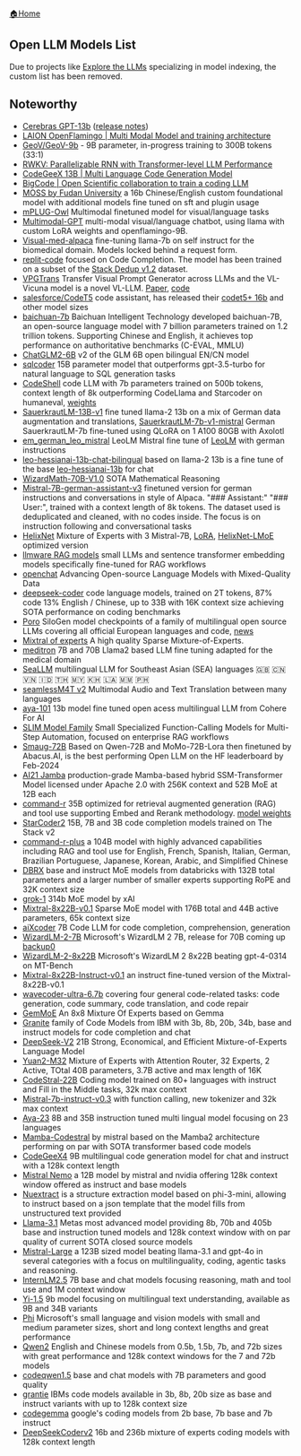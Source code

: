 [🏠Home](README.md)

## Open LLM Models List

Due to projects like [Explore the LLMs](https://llm.extractum.io/) specializing in model indexing, the custom list has been removed.


## Noteworthy

- [Cerebras GPT-13b](https://huggingface.co/cerebras) ([release notes](https://www.cerebras.net/blog/cerebras-gpt-a-family-of-open-compute-efficient-large-language-models/))
- [LAION OpenFlamingo | Multi Modal Model and training architecture](https://github.com/mlfoundations/open_flamingo)
- [GeoV/GeoV-9b](https://huggingface.co/GeoV/GeoV-9b) - 9B parameter, in-progress training to 300B tokens (33:1)
- [RWKV: Parallelizable RNN with Transformer-level LLM Performance](https://github.com/BlinkDL/RWKV-LM)
- [CodeGeeX 13B | Multi Language Code Generation Model](https://huggingface.co/spaces/THUDM/CodeGeeX)
- [BigCode | Open Scientific collaboration to train a coding LLM](https://huggingface.co/bigcode)
- [MOSS by Fudan University](https://github.com/OpenLMLab/MOSS) a 16b Chinese/English custom foundational model with additional models fine tuned on sft and plugin usage
- [mPLUG-Owl](https://github.com/X-PLUG/mPLUG-Owl) Multimodal finetuned model for visual/language tasks
- [Multimodal-GPT](https://github.com/open-mmlab/Multimodal-GPT) multi-modal visual/language chatbot, using llama with custom LoRA weights and openflamingo-9B.
- [Visual-med-alpaca](https://github.com/cambridgeltl/visual-med-alpaca) fine-tuning llama-7b on self instruct for the biomedical domain. Models locked behind a request form.
- [replit-code](https://huggingface.co/replit/) focused on Code Completion. The model has been trained on a subset of the [Stack Dedup v1.2](https://arxiv.org/abs/2211.15533) dataset.
- [VPGTrans](https://vpgtrans.github.io/) Transfer Visual Prompt Generator across LLMs and the VL-Vicuna model is a novel VL-LLM. [Paper](https://arxiv.org/abs/2305.01278), [code](https://github.com/VPGTrans/VPGTrans)
- [salesforce/CodeT5](https://github.com/salesforce/codet5) code assistant, has released their [codet5+ 16b](https://huggingface.co/Salesforce/codet5p-16b) and other model sizes
- [baichuan-7b](https://github.com/baichuan-inc/baichuan-7B) Baichuan Intelligent Technology developed baichuan-7B, an open-source language model with 7 billion parameters trained on 1.2 trillion tokens. Supporting Chinese and English, it achieves top performance on authoritative benchmarks (C-EVAL, MMLU)
- [ChatGLM2-6B](https://github.com/THUDM/ChatGLM2-6B) v2 of the GLM 6B open bilingual EN/CN model
- [sqlcoder](https://github.com/defog-ai/sqlcoder) 15B parameter model that outperforms gpt-3.5-turbo for natural language to SQL generation tasks
- [CodeShell](https://github.com/WisdomShell/codeshell/blob/main/README_EN.md) code LLM with 7b parameters trained on 500b tokens, context length of 8k outperforming CodeLlama and Starcoder on humaneval, [weights](https://huggingface.co/WisdomShell/CodeShell)
- [SauerkrautLM-13B-v1](https://huggingface.co/VAGOsolutions/SauerkrautLM-13b-v1) fine tuned llama-2 13b on a mix of German data augmentation and translations, [SauerkrautLM-7b-v1-mistral](https://huggingface.co/VAGOsolutions/SauerkrautLM-7b-v1-mistral) German SauerkrautLM-7b fine-tuned using QLoRA on 1 A100 80GB with Axolotl
- [em_german_leo_mistral](https://huggingface.co/jphme/em_german_leo_mistral) LeoLM Mistral fine tune of [LeoLM](https://huggingface.co/LeoLM/leo-hessianai-13b) with german instructions
- [leo-hessianai-13b-chat-bilingual](https://huggingface.co/LeoLM/leo-hessianai-13b-chat-bilingual) based on llama-2 13b is a fine tune of the base [leo-hessianai-13b](https://huggingface.co/LeoLM/leo-hessianai-13b) for chat
- [WizardMath-70B-V1.0](https://huggingface.co/WizardLM/WizardMath-70B-V1.0) SOTA Mathematical Reasoning
- [Mistral-7B-german-assistant-v3](https://huggingface.co/flozi00/Mistral-7B-german-assistant-v3) finetuned version for german instructions and conversations in style of Alpaca. "### Assistant:" "### User:", trained with a context length of 8k tokens. The dataset used is deduplicated and cleaned, with no codes inside. The focus is on instruction following and conversational tasks
- [HelixNet](https://huggingface.co/migtissera/HelixNet) Mixture of Experts with 3 Mistral-7B, [LoRA](https://huggingface.co/rhysjones/HelixNet-LMoE-Actor), [HelixNet-LMoE](https://huggingface.co/rhysjones/HelixNet-LMoE-6.0bpw-h6-exl2) optimized version
- [llmware RAG models](https://huggingface.co/llmware) small LLMs and sentence transformer embedding models specifically fine-tuned for RAG workflows
- [openchat](https://github.com/imoneoi/openchat) Advancing Open-source Language Models with Mixed-Quality Data
- [deepseek-coder](https://github.com/deepseek-ai/DeepSeek-Coder) code language models, trained on 2T tokens, 87% code 13% English / Chinese, up to 33B with 16K context size achieving SOTA performance on coding benchmarks
- [Poro](https://huggingface.co/LumiOpen/Poro-34B) SiloGen model checkpoints of a family of multilingual open source LLMs covering all official European languages and code, [news](https://joinup.ec.europa.eu/collection/open-source-observatory-osor/news/new-open-source-ai-model-poro-challenges-french-mistral)
- [Mixtral of experts](https://mistral.ai/news/mixtral-of-experts/) A high quality Sparse Mixture-of-Experts.
- [meditron](https://github.com/epfLLM/meditron) 7B and 70B Llama2 based LLM fine tuning adapted for the medical domain
- [SeaLLM](https://huggingface.co/SeaLLMs/SeaLLM-7B-v2) multilingual LLM for Southeast Asian (SEA) languages 🇬🇧 🇨🇳 🇻🇳 🇮🇩 🇹🇭 🇲🇾 🇰🇭 🇱🇦 🇲🇲 🇵🇭
- [seamlessM4T v2](https://huggingface.co/docs/transformers/en/model_doc/seamless_m4t_v2) Multimodal Audio and Text Translation between many languages
- [aya-101](https://huggingface.co/CohereForAI/aya-101) 13b model fine tuned open acess multilingual LLM from Cohere For AI
- [SLIM Model Family](https://huggingface.co/llmware) Small Specialized Function-Calling Models for Multi-Step Automation, focused on enterprise RAG workflows
- [Smaug-72B](https://huggingface.co/abacusai/Smaug-72B-v0.1) Based on Qwen-72B and MoMo-72B-Lora then finetuned by Abacus.AI, is the best performing Open LLM on the HF leaderboard by Feb-2024
- [AI21 Jamba](https://huggingface.co/ai21labs/Jamba-v0.1) production-grade Mamba-based hybrid SSM-Transformer Model licensed under Apache 2.0 with 256K context and 52B MoE at 12B each
- [command-r](https://www.maginative.com/article/cohere-launches-command-r-scalable-ai-model-for-enterprise-rag-and-tool-use/) 35B optimized for retrieval augmented generation (RAG) and tool use supporting Embed and Rerank methodology. [model weights](https://huggingface.co/CohereForAI/c4ai-command-r-v01)
- [StarCoder2](https://huggingface.co/bigcode/starcoder2-15b) 15B, 7B and 3B code completion models trained on The Stack v2
- [command-r-plus](https://huggingface.co/CohereForAI/c4ai-command-r-plus) a 104B model with highly advanced capabilities including RAG and tool use for English, French, Spanish, Italian, German, Brazilian Portuguese, Japanese, Korean, Arabic, and Simplified Chinese
- [DBRX](https://huggingface.co/databricks/dbrx-base) base and instruct MoE models from databricks with 132B total parameters and a larger number of smaller experts supporting RoPE and 32K context size
- [grok-1](https://huggingface.co/xai-org/grok-1) 314b MoE model by xAI
- [Mixtral-8x22B-v0.1](https://huggingface.co/v2ray/Mixtral-8x22B-v0.1) Sparse MoE model with 176B total and 44B active parameters, 65k context size
- [aiXcoder](https://huggingface.co/aiXcoder/aixcoder-7b-base) 7B Code LLM for code completion, comprehension, generation
- [WizardLM-2-7B](https://huggingface.co/microsoft/WizardLM-2-7B) Microsoft's WizardLM 2 7B, release for 70B coming up [backup0](https://huggingface.co/lucyknada/microsoft_WizardLM-2-7B)
- [WizardLM-2-8x22B](https://huggingface.co/alpindale/WizardLM-2-8x22B) Microsoft's WizardLM 2 8x22B beating gpt-4-0314 on MT-Bench
- [Mixtral-8x22B-Instruct-v0.1](https://huggingface.co/mistralai/Mixtral-8x22B-Instruct-v0.1) an instruct fine-tuned version of the Mixtral-8x22B-v0.1
- [wavecoder-ultra-6.7b](https://huggingface.co/microsoft/wavecoder-ultra-6.7b) covering four general code-related tasks: code generation, code summary, code translation, and code repair
- [GemMoE](https://huggingface.co/Crystalcareai/GemMoE-Base-Random) An 8x8 Mixture Of Experts based on Gemma
- [Granite](https://huggingface.co/ibm-granite) family of Code Models from IBM with 3b, 8b, 20b, 34b, base and instruct models for code completion and chat
- [DeepSeek-V2](https://github.com/deepseek-ai/DeepSeek-V2#2-model-downloads) 21B Strong, Economical, and Efficient Mixture-of-Experts Language Model
- [Yuan2-M32](https://huggingface.co/IEITYuan/Yuan2-M32-hf) Mixture of Experts with Attention Router, 32 Experts, 2 Active, TOtal 40B parameters, 3.7B active and max length of 16K
- [CodeStral-22B](https://huggingface.co/mistralai/Codestral-22B-v0.1) Coding model trained on 80+ languages with instruct and Fill in the Middle tasks, 32k max context
- [Mistral-7b-instruct-v0.3](https://huggingface.co/mistralai/Mistral-7B-Instruct-v0.3) with function calling, new tokenizer and 32k max context
- [Aya-23](https://huggingface.co/CohereForAI/aya-23-35B) 8B and 35B instruction tuned multi lingual model focusing on 23 languages
- [Mamba-Codestral](https://huggingface.co/mistralai/Mamba-Codestral-7B-v0.1) by mistral based on the Mamba2 architecture performing on par with SOTA transformer based code models
- [CodeGeeX4](https://huggingface.co/THUDM/codegeex4-all-9b) 9B multilingual code generation model for chat and instruct with a 128k context length
- [Mistral Nemo](https://huggingface.co/mistralai/Mistral-Nemo-Instruct-2407) a 12B model by mistral and nvidia offering 128k context window offered as instruct and base models
- [Nuextract](https://huggingface.co/numind/NuExtract) is a structure extraction model based on phi-3-mini, allowing to instruct based on a json template that the model fills from unstructured text provided
- [Llama-3.1](https://ai.meta.com/blog/meta-llama-3-1/) Metas most advanced model providing 8b, 70b and 405b base and instruction tuned models and 128k context window with on par quality of current SOTA closed source models
- [Mistral-Large](https://huggingface.co/mistralai/Mistral-Large-Instruct-2407) a 123B sized model beating llama-3.1 and gpt-4o in several categories with a focus on multilinguality, coding, agentic tasks and reasoning.
- [InternLM2.5](https://huggingface.co/internlm/internlm2_5-7b-chat) 7B base and chat models focusing reasoning, math and tool use and 1M context window
- [Yi-1.5]([https://huggingface.co/01-ai/Yi-9B](https://huggingface.co/01-ai/Yi-1.5-34B-Chat)) 9b model focusing on multilingual text understanding, available as 9B and 34B variants
- [Phi](https://huggingface.co/collections/microsoft/phi-3-6626e15e9585a200d2d761e3) Microsoft's small language and vision models with small and medium parameter sizes, short and long context lengths and great performance
- [Qwen2](https://huggingface.co/collections/Qwen/qwen2-6659360b33528ced941e557f) English and Chinese models from 0.5b, 1.5b, 7b, and 72b sizes with great performance and 128k context windows for the 7 and 72b models
- [codeqwen1.5](https://huggingface.co/Qwen/CodeQwen1.5-7B) base and chat models with 7B parameters and good quality
- [grantie](https://huggingface.co/collections/ibm-granite/granite-code-models-6624c5cec322e4c148c8b330) IBMs code models available in 3b, 8b, 20b size as base and instruct variants with up to 128k context size
- [codegemma](https://huggingface.co/google/codegemma-7b) google's coding models from 2b base, 7b base and 7b instruct
- [DeepSeekCoderv2](https://github.com/deepseek-ai/DeepSeek-Coder-V2?tab=readme-ov-file#2-model-downloads) 16b and 236b mixture of experts coding models with 128k context length
